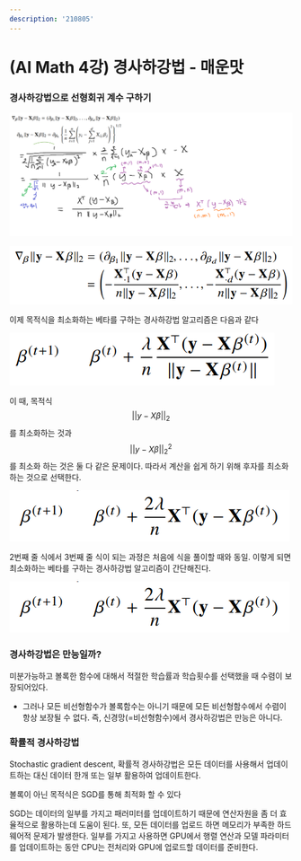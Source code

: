 ```yaml
---
description: '210805'
---
```


# \(AI Math 4강\) 경사하강법 - 매운맛

### 경사하강법으로 선형회귀 계수 구하기



![](../../../../.gitbook/assets/image%20%28758%29.png)

![](../../../../.gitbook/assets/image%20%28741%29.png)

이제 목적식을 최소화하는 베타를 구하는 경사하강법 알고리즘은 다음과 같다

![](../../../../.gitbook/assets/image%20%28764%29.png)

이 때, 목적식 $$ || y - X\beta || _2$$를 최소화하는 것과 $$ || y - X\beta || _2^2$$ 를 최소화 하는 것은 둘 다 같은 문제이다. 따라서 계산을 쉽게 하기 위해 후자를 최소화하는 것으로 선택한다.

![](../../../../.gitbook/assets/image%20%28773%29.png)

2번째 줄 식에서 3번째 줄 식이 되는 과정은 처음에 식을 풀이할 때와 동일. 이렇게 되면 최소화하는 베타를 구하는 경사하강법 알고리즘이 간단해진다.

![](../../../../.gitbook/assets/image%20%28761%29.png)



### 경사하강법은 만능일까?

미분가능하고 볼록한 함수에 대해서 적절한 학습률과 학습횟수를 선택했을 때 수렴이 보장되어있다.

* 그러나 모든 비선형함수가 볼록함수는 아니기 때문에 모든 비선형함수에서 수렴이 항상 보장될 수 없다. 즉, 신경망\(=비선형함수\)에서 경사하강법은 만능은 아니다.



### 확률적 경사하강법

Stochastic gradient descent, 확률적 경사하강법은 모든 데이터를 사용해서 업데이트하는 대신 데이터 한개 또는 일부 활용하여 업데이트한다.

볼록이 아닌 목적식은 SGD를 통해 최적화 할 수 있다

SGD는 데이터의 일부를 가지고 패러미터를 업데이트하기 때문에 연산자원을 좀 더 효율적으로 활용하는데 도움이 된다. 또, 모든 데이터를 업로드 하면 메모리가 부족한 하드웨어적 문제가 발생한다. 일부를 가지고 사용하면 GPU에서 행렬 연산과 모델 파라미터를 업데이트하는 동안 CPU는 전처리와 GPU에 업로드할 데이터를 준비한다.



